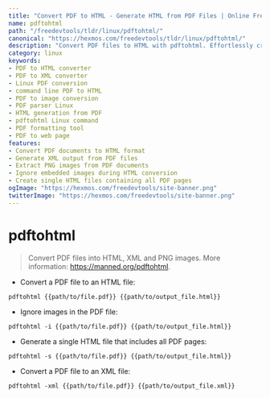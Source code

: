 ```yaml
---
title: "Convert PDF to HTML - Generate HTML from PDF Files | Online Free DevTools by Hexmos"
name: pdftohtml
path: "/freedevtools/tldr/linux/pdftohtml/"
canonical: "https://hexmos.com/freedevtools/tldr/linux/pdftohtml/"
description: "Convert PDF files to HTML with pdftohtml. Effortlessly create HTML, XML and PNG images from PDFs using this Linux command. Free online tool, no registration required."
category: linux
keywords:
- PDF to HTML converter
- PDF to XML converter
- Linux PDF conversion
- command line PDF to HTML
- PDF to image conversion
- PDF parser Linux
- HTML generation from PDF
- pdftohtml Linux command
- PDF formatting tool
- PDF to web page
features:
- Convert PDF documents to HTML format
- Generate XML output from PDF files
- Extract PNG images from PDF documents
- Ignore embedded images during HTML conversion
- Create single HTML files containing all PDF pages
ogImage: "https://hexmos.com/freedevtools/site-banner.png"
twitterImage: "https://hexmos.com/freedevtools/site-banner.png"
---
```


# pdftohtml

> Convert PDF files into HTML, XML and PNG images.
> More information: <https://manned.org/pdftohtml>.

- Convert a PDF file to an HTML file:

`pdftohtml {{path/to/file.pdf}} {{path/to/output_file.html}}`

- Ignore images in the PDF file:

`pdftohtml -i {{path/to/file.pdf}} {{path/to/output_file.html}}`

- Generate a single HTML file that includes all PDF pages:

`pdftohtml -s {{path/to/file.pdf}} {{path/to/output_file.html}}`

- Convert a PDF file to an XML file:

`pdftohtml -xml {{path/to/file.pdf}} {{path/to/output_file.xml}}`
